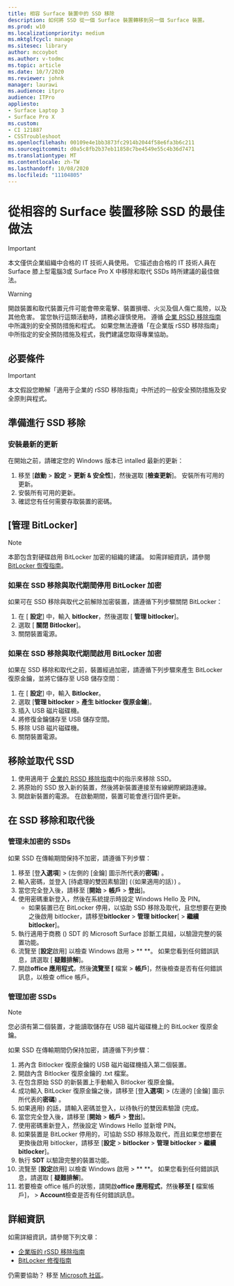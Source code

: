 ```yaml
---
title: 相容 Surface 裝置中的 SSD 移除
description: 如何將 SSD 從一個 Surface 裝置轉移到另一個 Surface 裝置。
ms.prod: w10
ms.localizationpriority: medium
ms.mktglfcycl: manage
ms.sitesec: library
author: mccoybot
ms.author: v-todmc
ms.topic: article
ms.date: 10/7/2020
ms.reviewer: johnk
manager: laurawi
ms.audience: itpro
audience: ITPro
appliesto:
- Surface Laptop 3
- Surface Pro X
ms.custom:
- CI 121887
- CSSTroubleshoot
ms.openlocfilehash: 00109e4e1bb3873fc2914b2044f58e6fa3b6c211
ms.sourcegitcommit: d0a5c8fb2b37eb11858c7be4549e55c4b36d7471
ms.translationtype: MT
ms.contentlocale: zh-TW
ms.lasthandoff: 10/08/2020
ms.locfileid: "11104805"
---
```

# 從相容的 Surface 裝置移除 SSD 的最佳做法

> [!IMPORTANT]
> 本文僅供企業組織中合格的 IT 技術人員使用。 它描述由合格的 IT 技術人員在 Surface 膝上型電腦3或 Surface Pro X 中移除和取代 SSDs 時所建議的最佳做法。 

> [!WARNING]
> 開啟裝置和取代裝置元件可能會帶來電擊、裝置損壞、火災及個人傷亡風險，以及其他危害。  當您執行這類活動時，請務必謹慎使用。 遵循 [企業 RSSD 移除指南](https://www.microsoft.com/download/100440)中所識別的安全預防措施和程式。 如果您無法遵循「在企業版 rSSD 移除指南」中所指定的安全預防措施及程式，我們建議您取得專業協助。

## 必要條件

> [!IMPORTANT]
> 本文假設您瞭解「適用于企業的 rSSD 移除指南」中所述的一般安全預防措施及安全原則與程式。

## 準備進行 SSD 移除 

### 安裝最新的更新 

在開始之前，請確定您的 Windows 版本已 intalled 最新的更新：

1.  移至 [**啟動**  >  **設定**  >  **更新 & 安全性**]，然後選取 [**檢查更新**]。 安裝所有可用的更新。 
2. 安裝所有可用的更新。
3. 確認您有任何需要存取裝置的密碼。  
 
## [管理 BitLocker] 

> [!NOTE]
> 本節包含對硬碟啟用 BitLocker 加密的組織的建議。 如需詳細資訊，請參閱 [BitLocker 恢復指南](https://docs.microsoft.com/windows/security/information-protection/bitlocker/bitlocker-recovery-guide-plan)。 

### 如果在 SSD 移除與取代期間停用 BitLocker 加密

如果可在 SSD 移除與取代之前解除加密裝置，請遵循下列步驟關閉 BitLocker：

1.  在 [ **設定**] 中，輸入 **bitlocker**，然後選取 [ **管理 bitlocker**]。 
2.  選取 [ **關閉 Bitlocker**]。 
3.  關閉裝置電源。 

### 如果在 SSD 移除與取代期間啟用 BitLocker 加密

如果在 SSD 移除和取代之前，裝置經過加密，請遵循下列步驟來產生 BitLocker 復原金鑰，並將它儲存至 USB 儲存空間：

1.  在 [ **設定**] 中，輸入 **Bitlocker**。
2. 選取 [**管理 bitlocker**  > **產生 bitlocker 復原金鑰**]。
2.  插入 USB 磁片磁碟機。 
3.  將修復金鑰儲存至 USB 儲存空間。  
4.  移除 USB 磁片磁碟機。  
5.  關閉裝置電源。 

## 移除並取代 SSD 

1.  使用適用于 [企業的 RSSD 移除指南](https://www.microsoft.com/download/100440)中的指示來移除 SSD。 
2. 將原始的 SSD 放入新的裝置，然後將新裝置連接至有線網際網路連線。
2.  開啟新裝置的電源。 在啟動期間，裝置可能會進行固件更新。  
 
## 在 SSD 移除和取代後

### 管理未加密的 SSDs 

如果 SSD 在傳輸期間保持不加密，請遵循下列步驟： 

1.  移至 [登**入選項**]  >  (左側的 [金鑰] 圖示所代表的**密碼**) 。  
2.  輸入密碼，並登入 [待處理的雙因素驗證] (（如果適用的話）) 。
3.  當您完全登入後，請移至 [**開始**  >  **帳戶**  >  **登出**]。  
4.  使用密碼重新登入，然後在系統提示時設定 Windows Hello 及 PIN。 
    - 如果裝置已在 BitLocker 停用，以協助 SSD 移除及取代，且您想要在更換之後啟用 bitlocker，請移至**bitlocker**  >  **管理 bitlocker**[  >  **繼續 bitlocker**]。  
6.  執行適用于商務 () SDT 的 Microsoft Surface 診斷工具組，以驗證完整的裝置功能。  
7.  流覽至 [**設定**啟用] 以檢查 Windows 啟用  >  ** **。  如果您看到任何錯誤訊息，請選取 [ **疑難排解**]。 
8.  開啟**office 應用程式**，然後**流覽至 [** 檔案  >  **帳戶**]，然後檢查是否有任何錯誤訊息，以檢查 office 帳戶。  

### 管理加密 SSDs 

> [!NOTE]
> 您必須有第二個裝置，才能讀取儲存在 USB 磁片磁碟機上的 BitLocker 復原金鑰。 

如果 SSD 在傳輸期間仍保持加密，請遵循下列步驟：

1.  將內含 Bitlocker 復原金鑰的 USB 磁片磁碟機插入第二個裝置。 
2.  開啟內含 Bitlocker 復原金鑰的 .txt 檔案。 
3.  在包含原始 SSD 的新裝置上手動輸入 Bitlocker 復原金鑰。  
4.  成功輸入 BitLocker 復原金鑰之後，請移至 [登**入選項**]  >  (左邊的 [金鑰] 圖示所代表的**密碼**) 。  
5.  如果適用) 的話，請輸入密碼並登入，以待執行的雙因素驗證 (完成。
6.  當您完全登入後，請移至 [**開始**  >  **帳戶**  >  **登出**]。  
7.  使用密碼重新登入，然後設定 Windows Hello 並新增 PIN。 
8.  如果裝置是 BitLocker 停用的，可協助 SSD 移除及取代，而且如果您想要在更換後啟用 bitlocker，請移至 [**設定**  >  **bitlocker**  >  **管理 bitlocker**  >  **繼續 bitlocker**]。  
9.  執行 **SDT** 以驗證完整的裝置功能。  
10. 流覽至 [**設定**啟用] 以檢查 Windows 啟用  >  ** **。  如果您看到任何錯誤訊息，請選取 [ **疑難排解**]。
11. 若要檢查 office 帳戶的狀態，請開啟**office 應用程式**，然後**移至 [** 檔案帳戶]，  >  **Account**檢查是否有任何錯誤訊息。

## 詳細資訊 

如需詳細資訊，請參閱下列文章：

- [企業版的 rSSD 移除指南](https://www.microsoft.com/download/100440)
- [BitLocker 修復指南](https://docs.microsoft.com/windows/security/information-protection/bitlocker/bitlocker-recovery-guide-plan)

仍需要協助？ 移至 [Microsoft 社區](https://answers.microsoft.com/)。